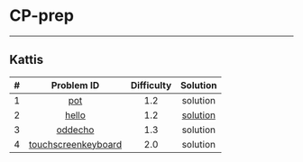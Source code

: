 # CP-prep
----


## Kattis

| # |       Problem ID                                              |  Difficulty |  Solution |
|---|:-------------------------------------------------------------:| :----------:|:---------:|
| 1 |    [pot](https://open.kattis.com/problems/pot)                |     1.2     |  solution | 
| 2 |    [hello]()                                                  |     1.2     | [solution](https://github.com/rawat9/dsa-prep/tree/main/Kattis/hello) |
| 3 |    [oddecho]()                                                |     1.3     | solution|
| 4 |  [touchscreenkeyboard](https://open.kattis.com/problems/touchscreenkeyboard)|   2.0  | solution |  
